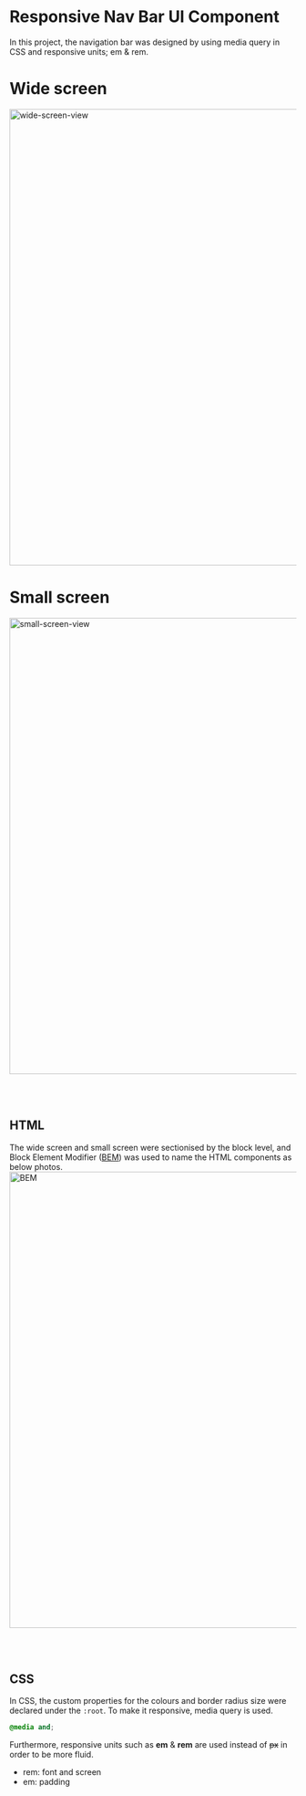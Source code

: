 # Responsive Nav Bar UI Component

In this project, the navigation bar was designed by using media query in CSS and responsive units; em & rem.

# Wide screen

<img width="800" alt="wide-screen-view" src="https://user-images.githubusercontent.com/57608628/146876782-555b139b-d2f3-4f47-aabb-e12049ab9ff2.png">

# Small screen

<img width="800" alt="small-screen-view" src="https://user-images.githubusercontent.com/57608628/146876852-c78eb727-e90d-422a-9368-d5b484a67383.png">

<br></br>

## HTML

The wide screen and small screen were sectionised by the block level, and Block Element Modifier ([BEM](http://getbem.com/introduction/)) was used to name the HTML components as below photos.
<img width="800" alt="BEM" src="https://user-images.githubusercontent.com/57608628/146879033-918932a1-caf8-4e3b-be53-3f370c59f71f.png">

<br></br>

## CSS

In CSS, the custom properties for the colours and border radius size were declared under the `:root`. To make it responsive, media query is used.

```css
@media and;
```

Furthermore, responsive units such as **em** & **rem** are used instead of ~~px~~ in order to be more fluid.

- rem: font and screen
- em: padding

